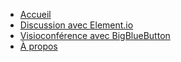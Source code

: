 <!-- docs/_sidebar.md -->

* [<i class="fa fa-home" aria-hidden="true"></i> Accueil](/)
* [<i class="fa fa-mastodon-alt" aria-hidden="true"></i> Discussion avec Element.io](/Element.md)
* [<i class="fa fa-video-camera" aria-hidden="true"></i> Visioconférence avec BigBlueButton](/BBB.md)
* [<i class="fa fa-info-circle" aria-hidden="true"></i> À propos](/apropos.md)